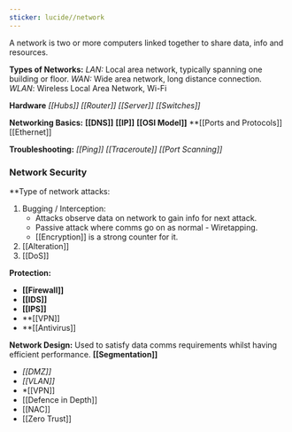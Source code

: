 ```yaml
---
sticker: lucide//network
---
```

A network is two or more computers linked together to share data, info and resources. 

**Types of Networks:**
*LAN:* Local area network, typically spanning one building or floor. 
*WAN:* Wide area network, long distance connection. 
*WLAN*: Wireless Local Area Network, Wi-Fi

**Hardware**
*[[Hubs]]*
*[[Router]]*
*[[Server]]*
*[[Switches]]*

**Networking Basics:**
**[[DNS]]**
**[[IP]]**
**[[OSI Model]]**
**[[Ports and Protocols]]
[[Ethernet]]

**Troubleshooting:** 
*[[Ping]]*
*[[Traceroute]]*
*[[Port Scanning]]*
### Network Security
**Type of network attacks:
1. Bugging / Interception:
	- Attacks observe data on network to gain info for next attack. 
	- Passive attack where comms go on as normal - Wiretapping. 
	- [[Encryption]] is a strong counter for it. 
2. [[Alteration]]
3. [[DoS]]

**Protection:**
- **[[Firewall]]**
- **[[IDS]]**
- **[[IPS]]**
- **[[VPN]]
- **[[Antivirus]]

**Network Design:**
Used to satisfy data comms requirements whilst having efficient performance. 
**[[Segmentation]]**
- *[[DMZ]]*
- *[[VLAN]]*
- *[[VPN]]
- [[Defence in Depth]]
- [[NAC]]
- [[Zero Trust]]